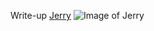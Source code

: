Write-up
[Jerry](https://github.com/0xRick/0xRick.github.io/blob/master/_posts/2018-11-17-HackTheBox-Jerry.md)
![Image of Jerry](https://i.imgur.com/WvvXuG5.jpg)
